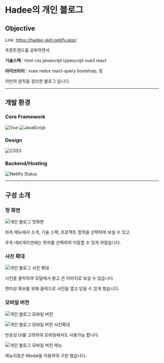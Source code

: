 # Hadee의 개인 블로그
## Objective
Link: https://hadee-skill.netlify.app/

프론트엔드를 공부하면서 

**기술스택** : html css javascript typescript vue3  react 

**라이브러리** : vuex redux react-query bootstrap, 등

저만의 원칙을 정리한 블로그 입니다.

---
## 개발 환경
### Core Framework
![Vue](https://img.shields.io/badge/Vue-4FC08D.svg?&style=for-the-badge&logo=Vue.js&logoColor=white)
![JavaScript](https://img.shields.io/badge/-JavaScript-%23F7DF1C?style=for-the-badge&logo=javascript&logoColor=000000&labelColor=%23F7DF1C&color=%23FFCE5A)

### Design
![CSS3](https://img.shields.io/badge/-CSS3-007ACC?style=for-the-badge&logo=css3)

### Backend/Hosting
![Netlify Status](https://api.netlify.com/api/v1/badges/f15f03f9-55d8-4adc-97d5-f6e085141610/deploy-status)

---
## 구성 소개

### 첫 화면


![개인 블로그 첫화면](https://user-images.githubusercontent.com/85422934/195782439-ec10aa79-6be8-4cab-9e50-190808adda0c.png)

좌측 메뉴에서 소개, 기술 스택, 프로젝트 항목을 선택하여 보실 수 있고

우측 네비게이션에는 목차를 선택하여 이동할 수 있게 하였습니다.




### 사진 확대


![개인 블로그 사진 확대](https://user-images.githubusercontent.com/85422934/195783171-cb16a157-f22a-4a69-8e24-554b69178409.png)

사진을 클릭하여 모달에서 밝고 큰 이미지로 보실 수 있습니다.

편리성 확보를 위해 클릭으로 사진을 열고 닫을 수 있게 했습니다.




### 모바일 버전


![개인 블로그 모바일 버전](https://user-images.githubusercontent.com/85422934/195783934-617a806d-73af-496e-bc0f-f7affd8e6221.png)



![개인 블로그 모바일 버전 사진확대](https://user-images.githubusercontent.com/85422934/195784059-8005d788-6921-49e1-ada3-2b534fa10ca0.png)


반응성 UI를 고려하여 모바일에서도 사용가능 합니다.




![개인 블로그 모바일 버전 메뉴](https://user-images.githubusercontent.com/85422934/195784166-f2c81b64-307b-498e-ad06-a0c8f6c7a6b0.png)


메뉴이동은 Modal을 이용하여 구현 했습니다.





